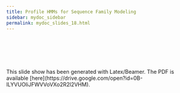 ```yaml
---
title: Profile HMMs for Sequence Family Modeling 
sidebar: mydoc_sidebar
permalink: mydoc_slides_18.html 
---
```


<br>
<br>
<br>
<br>
<br>
This slide show has been generated with Latex/Beamer. The PDF is available [here](https://drive.google.com/open?id=0B-lLYVUOliJFWVVoVXo2R2l2VHM).

